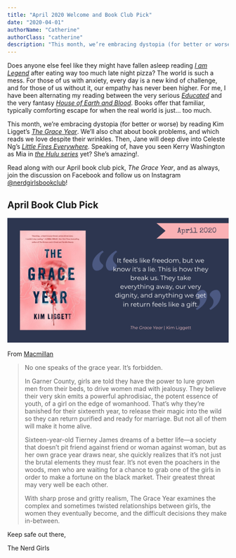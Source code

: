 ```yaml
---
title: "April 2020 Welcome and Book Club Pick"
date: "2020-04-01"
authorName: "Catherine"
authorClass: "catherine"
description: "This month, we’re embracing dystopia (for better or worse) by reading Kim Ligget’s \"The Grace Year\""
---
```


Does anyone else feel like they might have fallen asleep reading *[I am Legend](https://www.goodreads.com/book/show/40940649-i-am-legend)* after eating way too much late night pizza? The world is such a mess. For those of us with anxiety, every day is a new kind of challenge, and for those of us without it, our empathy has never been higher. For me, I have been alternating my reading between the very serious *[Educated](https://www.goodreads.com/book/show/36247169-educated)* and the very fantasy *[House of Earth and Blood](https://www.goodreads.com/book/show/44797223-house-of-earth-and-blood)*. Books offer that familiar, typically comforting escape for when the real world is just… too much.

This month, we’re embracing dystopia (for better or worse) by reading Kim Ligget’s *[The Grace Year](https://www.goodreads.com/book/show/43263520-the-grace-year)*. We’ll also chat about book problems, and which reads we love despite their wrinkles. Then, Jane will deep dive into Celeste Ng’s *[Little Fires Everywhere](https://www.goodreads.com/book/show/51704136-little-fires-everywhere).* Speaking of, have you seen Kerry Washington as Mia in *[the Hulu series](https://www.hulu.com/series/little-fires-everywhere-bce24897-1a74-48a3-95e8-6cdd530dde4c)* yet? She’s amazing!.

Read along with our April book club pick, *The Grace Year*, and as always, join the discussion on Facebook and follow us on Instagram [@nerdgirlsbookclub](https://www.instagram.com/nerdgirlsbookclub/)!

## April Book Club Pick

![A cover of the grace year, with the quote, "It feels like freedom, but we know it's a lie. This is how they break us. They take everything away, our very dignity, and anything we get in return feels like a gift."](the-grace-year.png)

From [Macmillan](https://us.macmillan.com/books/9781250145444)

<blockquote>
  No one speaks of the grace year. It’s forbidden.

  In Garner County, girls are told they have the power to lure grown men from their beds, to drive women mad with jealousy. They believe their very skin emits a powerful aphrodisiac, the potent essence of youth, of a girl on the edge of womanhood. That’s why they’re banished for their sixteenth year, to release their magic into the wild so they can return purified and ready for marriage. But not all of them will make it home alive.

  Sixteen-year-old Tierney James dreams of a better life—a society that doesn’t pit friend against friend or woman against woman, but as her own grace year draws near, she quickly realizes that it’s not just the brutal elements they must fear. It’s not even the poachers in the woods, men who are waiting for a chance to grab one of the girls in order to make a fortune on the black market. Their greatest threat may very well be each other.

  With sharp prose and gritty realism, The Grace Year examines the complex and sometimes twisted relationships between girls, the women they eventually become, and the difficult decisions they make in-between.
</blockquote>

Keep safe out there,

The Nerd Girls
